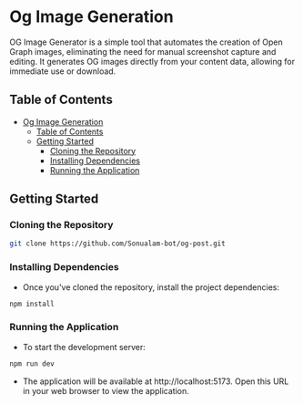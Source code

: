 # Og Image Generation

OG Image Generator is a simple tool that automates the creation of Open Graph images, eliminating the need for manual screenshot capture and editing. It generates OG images directly from your content data, allowing for immediate use or download.

## Table of Contents

- [Og Image Generation](#og-image-generation)
  - [Table of Contents](#table-of-contents)
  - [Getting Started](#getting-started)
    - [Cloning the Repository](#cloning-the-repository)
    - [Installing Dependencies](#installing-dependencies)
    - [Running the Application](#running-the-application)

## Getting Started

### Cloning the Repository

```bash
git clone https://github.com/Sonualam-bot/og-post.git
```

### Installing Dependencies

- Once you've cloned the repository, install the project dependencies:

```bash
npm install
```

### Running the Application

- To start the development server:

```bash
npm run dev
```

- The application will be available at http://localhost:5173. Open this URL in your web browser to view the application.
